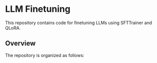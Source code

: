 # LLM Finetuning

This repository contains code for finetuning LLMs using SFTTrainer and QLoRA.

## Overview

The repository is organized as follows:

